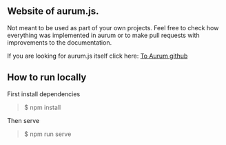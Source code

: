 ## Website of aurum.js.

Not meant to be used as part of your own projects. Feel free to check how everything was implemented in aurum or to make pull requests with improvements to the documentation.

If you are looking for aurum.js itself click here:
[To Aurum github](https://github.com/CyberPhoenix90/aurum/tree/master/packages/aurum)

## How to run locally

First install dependencies

> \$ npm install

Then serve

> \$ npm run serve
